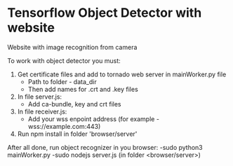 # Tensorflow Object Detector with website
Website with image recognition from camera

To work with object detector you must:
1. Get certificate files and add to tornado web server in mainWorker.py file
   - Path to folder - data_dir
   - Then add names for .crt and .key files
2. In file server.js:
   - Add ca-bundle, key and crt files
3. In file receiver.js:
   - Add your wss enpoint address (for example -  wss://example.com:443)
4. Run npm install in folder 'browser/server'

After all done, run object recognizer in you browser:
-sudo python3 mainWorker.py
-sudo nodejs server.js (in folder <browser/server>)
